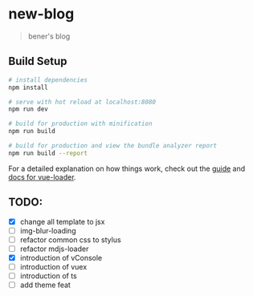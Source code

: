 # new-blog

> bener's blog

## Build Setup

``` bash
# install dependencies
npm install

# serve with hot reload at localhost:8080
npm run dev

# build for production with minification
npm run build

# build for production and view the bundle analyzer report
npm run build --report
```

For a detailed explanation on how things work, check out the [guide](http://vuejs-templates.github.io/webpack/) and [docs for vue-loader](http://vuejs.github.io/vue-loader).

## TODO:
- [x] change all template to jsx
- [ ] img-blur-loading
- [ ] refactor common css to stylus
- [ ] refactor mdjs-loader
- [x] introduction of vConsole
- [ ] introduction of vuex
- [ ] introduction of ts
- [ ] add theme feat
